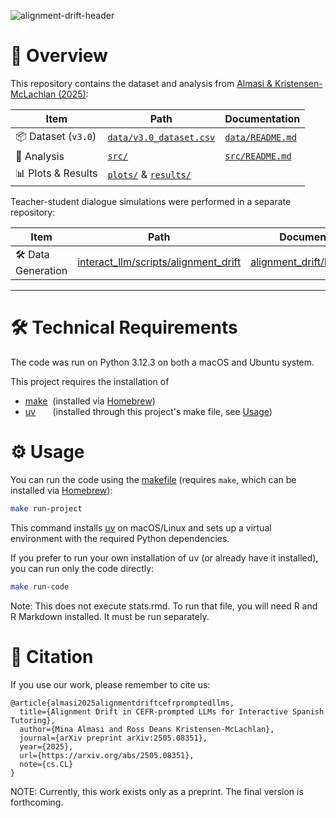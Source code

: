 ![alignment-drift-header](https://github.com/user-attachments/assets/724bb5fd-613f-4dac-8c4e-a980504dd388)


# 🚀 Overview  
This repository contains the dataset and analysis from [Almasi & Kristensen-McLachlan (2025)](https://arxiv.org/abs/2505.08351):

| Item                    | Path                                      | Documentation                   |
|-------------------------|--------------------------------------------------------|--------------------------------|
| 📦 Dataset (`v3.0`)       | [`data/v3.0_dataset.csv`](data/v3.0_dataset.csv) | [`data/README.md`](data/README.md)         |
| 🧪 Analysis               | [`src/`](src/)                                | [`src/README.md`](src/README.md)           |
| 📊 Plots & Results        | [`plots/`](plots/) & [`results/`](results/) |        |

Teacher-student dialogue simulations were performed in a separate repository:

| Item                    | Path                                                  | Documentation                         |
|-------------------------|-----------------------------------------------------------|------------------------------------|
| 🛠️ Data Generation | [interact_llm/scripts/alignment_drift](https://github.com/INTERACT-LLM/Interact-LLM) | [alignment_drift/README.md](https://github.com/INTERACT-LLM/Interact-LLM#readme) |

---

# 🛠️ Technical Requirements
The code was run on Python 3.12.3 on both a macOS and Ubuntu system.

This project requires the installation of 
- [make](https://www.gnu.org/software/make/manual/make.html)&nbsp; (installed via [Homebrew](https://formulae.brew.sh/formula/make))
- [uv](https://docs.astral.sh/uv/)&nbsp;&nbsp;&nbsp;&nbsp;&nbsp;&nbsp; (installed through this project's make file, see [Usage](#usage))

<a name="usage"></a>

# ⚙️ Usage
You can run the code using the [makefile](makefile) (requires `make`, which can be installed via [Homebrew](https://formulae.brew.sh/formula/make)):
```bash
make run-project
```

This command installs [uv](https://docs.astral.sh/uv/) on macOS/Linux and sets up a virtual environment with the required Python dependencies.

If you prefer to run your own installation of uv (or already have it installed), you can run only the code directly:
```bash
make run-code
```
Note: This does not execute stats.rmd. To run that file, you will need R and R Markdown installed. It must be run separately.


# 📝 Citation 
If you use our work, please remember to cite us:

```
@article{almasi2025alignmentdriftcefrpromptedllms,
  title={Alignment Drift in CEFR-prompted LLMs for Interactive Spanish Tutoring}, 
  author={Mina Almasi and Ross Deans Kristensen-McLachlan},
  journal={arXiv preprint arXiv:2505.08351},
  year={2025},
  url={https://arxiv.org/abs/2505.08351},
  note={cs.CL}
}
```

NOTE: Currently, this work exists only as a preprint. The final version is forthcoming.
